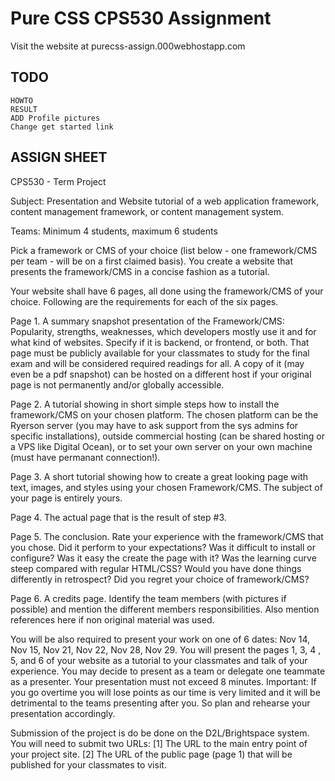 Pure CSS CPS530 Assignment
========================

Visit the website at purecss-assign.000webhostapp.com

## TODO
	HOWTO
	RESULT
	ADD Profile pictures
	Change get started link

## ASSIGN SHEET

CPS530 - Term Project

Subject: Presentation and Website tutorial of a web application framework, content management framework, or content management system.

Teams: Minimum 4 students, maximum 6 students

Pick a framework or CMS of your choice (list below - one framework/CMS per team - will be on a first claimed basis). You create a website that presents the framework/CMS in a concise fashion as a tutorial.

Your website shall have 6 pages, all done using the framework/CMS of your choice. Following are the requirements for each of the six pages.

Page 1. A summary snapshot presentation of the Framework/CMS: Popularity, strengths, weaknesses, which developers mostly use it and for what kind of websites. Specify if it is backend, or frontend, or both. That page must be publicly available for your classmates to study for the final exam and will be considered required readings for all. A copy of it (may even be a pdf snapshot) can be hosted on a different host if your original page is not permanently and/or globally accessible.

Page 2. A tutorial showing in short simple steps how to install the framework/CMS on your chosen platform. The chosen platform can be the Ryerson server (you may have to ask support from the sys admins for specific installations), outside commercial hosting (can be shared hosting or a VPS like Digital Ocean), or to set your own server on your own machine (must have permanant connection!).

Page 3. A short tutorial showing how to create a great looking page with text, images, and styles using your chosen Framework/CMS. The subject of your page is entirely yours.

Page 4. The actual page that is the result of step #3.

Page 5. The conclusion. Rate your experience with the framework/CMS that you chose. Did it perform to your expectations? Was it difficult to install or configure? Was it easy the create the page with it? Was the learning curve steep compared with regular HTML/CSS? Would you have done things differently in retrospect? Did you regret your choice of framework/CMS?

Page 6. A credits page. Identify the team members (with pictures if possible) and mention the different members responsibilities. Also mention references here if non original material was used.

You will be also required to present your work on one of 6 dates: Nov 14, Nov 15, Nov 21, Nov 22, Nov 28, Nov 29. You will present the pages 1, 3, 4 , 5, and 6 of your website as a tutorial to your classmates and talk of your experience. You may decide to present as a team or delegate one teammate as a presenter. Your presentation must not exceed 8 minutes. Important: If you go overtime you will lose points as our time is very limited and it will be detrimental to the teams presenting after you. So plan and rehearse your presentation accordingly.

Submission of the project is do be done on the D2L/Brightspace system. You will need to submit two URLs:
[1] The URL to the main entry point of your project site.
[2] The URL of the public page (page 1) that will be published for your classmates to visit.
